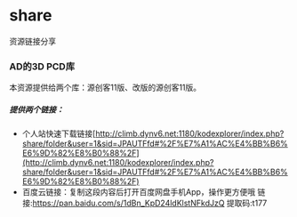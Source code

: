 # share
资源链接分享

### AD的3D PCD库
本资源提供给两个库：源创客11版、改版的源创客11版。

##### 提供两个链接：
* 个人站快速下载链接[http://climb.dynv6.net:1180/kodexplorer/index.php?share/folder&user=1&sid=JPAUTFfd#%2F%E7%A1%AC%E4%BB%B6%E6%9D%82%E8%B0%88%2F](http://climb.dynv6.net:1180/kodexplorer/index.php?share/folder&user=1&sid=JPAUTFfd#%2F%E7%A1%AC%E4%BB%B6%E6%9D%82%E8%B0%88%2F)
* 百度云链接：复制这段内容后打开百度网盘手机App，操作更方便哦 链接:https://pan.baidu.com/s/1dBn_KpD24ldKlstNFkdJzQ 提取码:t177
